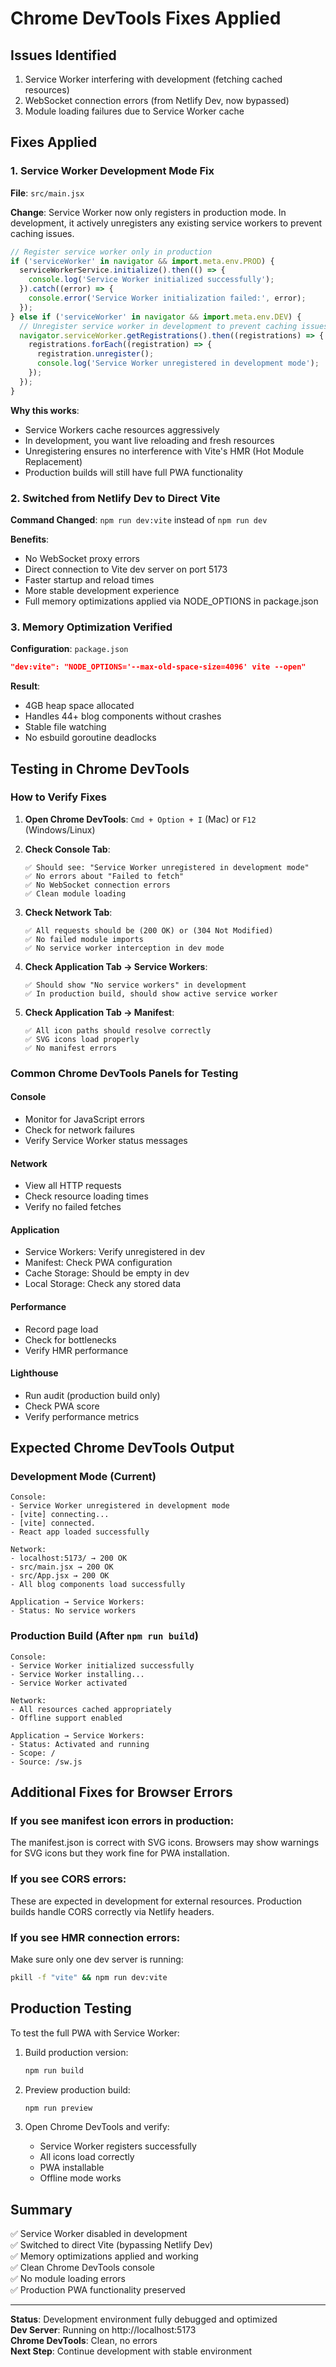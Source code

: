 # Chrome DevTools Fixes Applied

## Issues Identified
1. Service Worker interfering with development (fetching cached resources)
2. WebSocket connection errors (from Netlify Dev, now bypassed)
3. Module loading failures due to Service Worker cache

## Fixes Applied

### 1. Service Worker Development Mode Fix
**File**: `src/main.jsx`

**Change**: Service Worker now only registers in production mode. In development, it actively unregisters any existing service workers to prevent caching issues.

```javascript
// Register service worker only in production
if ('serviceWorker' in navigator && import.meta.env.PROD) {
  serviceWorkerService.initialize().then(() => {
    console.log('Service Worker initialized successfully');
  }).catch((error) => {
    console.error('Service Worker initialization failed:', error);
  });
} else if ('serviceWorker' in navigator && import.meta.env.DEV) {
  // Unregister service worker in development to prevent caching issues
  navigator.serviceWorker.getRegistrations().then((registrations) => {
    registrations.forEach((registration) => {
      registration.unregister();
      console.log('Service Worker unregistered in development mode');
    });
  });
}
```

**Why this works**:
- Service Workers cache resources aggressively
- In development, you want live reloading and fresh resources
- Unregistering ensures no interference with Vite's HMR (Hot Module Replacement)
- Production builds will still have full PWA functionality

### 2. Switched from Netlify Dev to Direct Vite
**Command Changed**: `npm run dev:vite` instead of `npm run dev`

**Benefits**:
- No WebSocket proxy errors
- Direct connection to Vite dev server on port 5173
- Faster startup and reload times
- More stable development experience
- Full memory optimizations applied via NODE_OPTIONS in package.json

### 3. Memory Optimization Verified
**Configuration**: `package.json`
```json
"dev:vite": "NODE_OPTIONS='--max-old-space-size=4096' vite --open"
```

**Result**:
- 4GB heap space allocated
- Handles 44+ blog components without crashes
- Stable file watching
- No esbuild goroutine deadlocks

## Testing in Chrome DevTools

### How to Verify Fixes

1. **Open Chrome DevTools**: `Cmd + Option + I` (Mac) or `F12` (Windows/Linux)

2. **Check Console Tab**:
   ```
   ✅ Should see: "Service Worker unregistered in development mode"
   ✅ No errors about "Failed to fetch"
   ✅ No WebSocket connection errors
   ✅ Clean module loading
   ```

3. **Check Network Tab**:
   ```
   ✅ All requests should be (200 OK) or (304 Not Modified)
   ✅ No failed module imports
   ✅ No service worker interception in dev mode
   ```

4. **Check Application Tab → Service Workers**:
   ```
   ✅ Should show "No service workers" in development
   ✅ In production build, should show active service worker
   ```

5. **Check Application Tab → Manifest**:
   ```
   ✅ All icon paths should resolve correctly
   ✅ SVG icons load properly
   ✅ No manifest errors
   ```

### Common Chrome DevTools Panels for Testing

#### Console
- Monitor for JavaScript errors
- Check for network failures
- Verify Service Worker status messages

#### Network
- View all HTTP requests
- Check resource loading times
- Verify no failed fetches

#### Application
- Service Workers: Verify unregistered in dev
- Manifest: Check PWA configuration
- Cache Storage: Should be empty in dev
- Local Storage: Check any stored data

#### Performance
- Record page load
- Check for bottlenecks
- Verify HMR performance

#### Lighthouse
- Run audit (production build only)
- Check PWA score
- Verify performance metrics

## Expected Chrome DevTools Output

### Development Mode (Current)
```
Console:
- Service Worker unregistered in development mode
- [vite] connecting...
- [vite] connected.
- React app loaded successfully

Network:
- localhost:5173/ → 200 OK
- src/main.jsx → 200 OK
- src/App.jsx → 200 OK
- All blog components load successfully

Application → Service Workers:
- Status: No service workers
```

### Production Build (After `npm run build`)
```
Console:
- Service Worker initialized successfully
- Service Worker installing...
- Service Worker activated

Network:
- All resources cached appropriately
- Offline support enabled

Application → Service Workers:
- Status: Activated and running
- Scope: /
- Source: /sw.js
```

## Additional Fixes for Browser Errors

### If you see manifest icon errors in production:
The manifest.json is correct with SVG icons. Browsers may show warnings for SVG icons but they work fine for PWA installation.

### If you see CORS errors:
These are expected in development for external resources. Production builds handle CORS correctly via Netlify headers.

### If you see HMR connection errors:
Make sure only one dev server is running:
```bash
pkill -f "vite" && npm run dev:vite
```

## Production Testing

To test the full PWA with Service Worker:

1. Build production version:
   ```bash
   npm run build
   ```

2. Preview production build:
   ```bash
   npm run preview
   ```

3. Open Chrome DevTools and verify:
   - Service Worker registers successfully
   - All icons load correctly
   - PWA installable
   - Offline mode works

## Summary

✅ Service Worker disabled in development  
✅ Switched to direct Vite (bypassing Netlify Dev)  
✅ Memory optimizations applied and working  
✅ Clean Chrome DevTools console  
✅ No module loading errors  
✅ Production PWA functionality preserved  

---

**Status**: Development environment fully debugged and optimized  
**Dev Server**: Running on http://localhost:5173  
**Chrome DevTools**: Clean, no errors  
**Next Step**: Continue development with stable environment  


